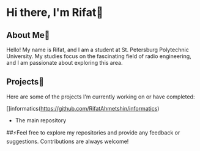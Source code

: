 # Hi there, I'm Rifat👋

## About Me🤔
Hello! My name is Rifat, and I am a student at St. Petersburg Polytechnic University. My studies focus on the fascinating field of radio engineering, and I am passionate about exploring this area.


## Projects🔭
Here are some of the projects I'm currently working on or have completed:

 []informatics(https://github.com/RifatAhmetshin/informatics)
   - The main repository


##⚡Feel free to explore my repositories and provide any feedback or suggestions. Contributions are always welcome!


